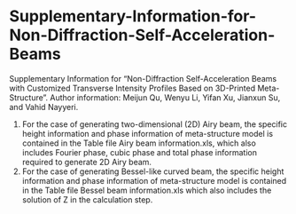 # Supplementary-Information-for-Non-Diffraction-Self-Acceleration-Beams
Supplementary Information for “Non-Diffraction Self-Acceleration Beams with Customized Transverse Intensity Profiles Based on 3D-Printed Meta-Structure”. 
Author information: Meijun Qu, Wenyu Li, Yifan Xu, Jianxun Su, and Vahid Nayyeri.
1) For the case of generating two-dimensional (2D) Airy beam, the specific height information and phase information of meta-structure model is contained in the Table file Airy beam information.xls, which also includes Fourier phase, cubic phase and total phase information required to generate 2D Airy beam. 
2) For the case of generating Bessel-like curved beam, the specific height information and phase information of meta-structure model is contained in the Table file Bessel beam information.xls which also includes the solution of Z in the calculation step.

